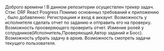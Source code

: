 Доброго времени !
В данном репозитории осуществлен трекер задач.
Стэк: DRF React Posgress
Помимо основнныз требований к приложению , было добавленно:
  Регистрациия и вход в аккаунт.
  Возможность у исполнителя сделать отчет по заданию и отправить его на проверку.
  Возможность прооверяющего проверить отчет.
  Измение ролей у сотрудников(Исполнитель,Проверяющий,Автор заданий и Босс).
  Возможность убрать задачу в архив.
  Возможность смотреть задачи текущего пользователя.
  
  
